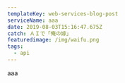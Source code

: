 ```yaml
---
templateKey: web-services-blog-post
serviceName: aaa
date: 2019-08-03T15:16:47.675Z
catch: ＡＩで「俺の嫁」
featuredimage: /img/waifu.png
tags:
  - api
---
```

aaa
